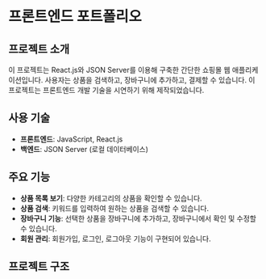 # 프론트엔드 포트폴리오

## 프로젝트 소개
이 프로젝트는 React.js와 JSON Server를 이용해 구축한 간단한 쇼핑몰 웹 애플리케이션입니다. 사용자는 상품을 검색하고, 장바구니에 추가하고, 결제할 수 있습니다. 이 프로젝트는 프론트엔드 개발 기술을 시연하기 위해 제작되었습니다.

## 사용 기술
- **프론트엔드**: JavaScript, React.js
- **백엔드**: JSON Server (로컬 데이터베이스)

## 주요 기능
- **상품 목록 보기**: 다양한 카테고리의 상품을 확인할 수 있습니다.
- **상품 검색**: 키워드를 입력하여 원하는 상품을 검색할 수 있습니다.
- **장바구니 기능**: 선택한 상품을 장바구니에 추가하고, 장바구니에서 확인 및 수정할 수 있습니다.
- **회원 관리**: 회원가입, 로그인, 로그아웃 기능이 구현되어 있습니다.

## 프로젝트 구조

